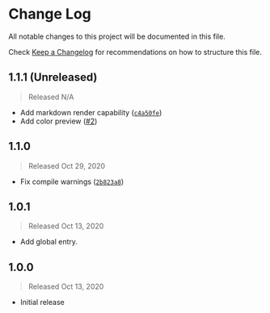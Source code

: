 # Change Log

All notable changes to this project will be documented in this file.

Check [Keep a Changelog](http://keepachangelog.com/) for recommendations on how to structure this file.


## 1.1.1 (Unreleased)
> Released N/A

* Add markdown render capability ([`c4a50fe`](../../commit/c4a50fe77b7fd347e3b3e2992e6a50a2fb9cf341))
* Add color preview ([#2](../../pull/2))

## 1.1.0
> Released Oct 29, 2020

* Fix compile warnings ([`2b823a8`](../../commit/2b823a86716d50cc4ac54ea7ed195507175affee))

## 1.0.1
> Released Oct 13, 2020

* Add global entry.

## 1.0.0
> Released Oct 13, 2020

* Initial release
